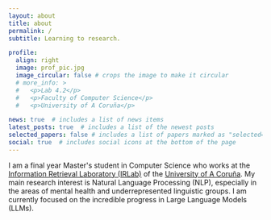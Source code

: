 ```yaml
---
layout: about
title: about
permalink: /
subtitle: Learning to research.

profile:
  align: right
  image: prof_pic.jpg
  image_circular: false # crops the image to make it circular
  # more_info: >
  #   <p>Lab 4.2</p>
  #   <p>Faculty of Computer Science</p>
  #   <p>University of A Coruña</p>

news: true  # includes a list of news items
latest_posts: true  # includes a list of the newest posts
selected_papers: false # includes a list of papers marked as "selected={true}"
social: true  # includes social icons at the bottom of the page
---
```


I am a final year Master's student in Computer Science who works at the [Information Retrieval Laboratory (IRLab)](https://www.dc.fi.udc.es/ir/) of the [University of A Coruña](https://www.udc.es/en). My main research interest is Natural Language Processing (NLP), especially in the areas of mental health and underrepresented linguistic groups. I am currently focused on the incredible progress in Large Language Models (LLMs).